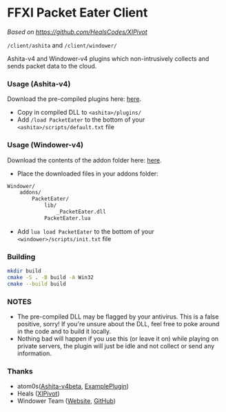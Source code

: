 # FFXI Packet Eater Client

_Based on https://github.com/HealsCodes/XIPivot_

`/client/ashita` and `/client/windower/`

Ashita-v4 and Windower-v4 plugins which non-intrusively collects and sends packet data to the cloud.

### Usage (Ashita-v4)

Download the pre-compiled plugins here: [here](https://github.com/zach2good/PacketEater/raw/main/client/bin/Ashita/PacketEater.dll).

- Copy in compiled DLL to `<ashita>/plugins/`
- Add `/load PacketEater` to the bottom of your `<ashita>/scripts/default.txt` file

### Usage (Windower-v4)

Download the contents of the addon folder here: [here](https://github.com/zach2good/PacketEater/raw/main/client/bin/Windower/).

- Place the downloaded files in your addons folder:

```txt
Windower/
    addons/
        PacketEater/
            lib/
                _PacketEater.dll
            PacketEater.lua
```

- Add `lua load PacketEater` to the bottom of your `<windower>/scripts/init.txt` file

### Building

```sh
mkdir build
cmake -S . -B build -A Win32
cmake --build build
```

### NOTES

- The pre-compiled DLL may be flagged by your antivirus. This is a false positive, sorry! If you're unsure about the DLL, feel free to poke around in the code and to build it locally.
- Nothing bad will happen if you use this (or leave it on) while playing on private servers, the plugin will just be idle and not collect or send any information.

### Thanks

- atom0s([Ashita-v4beta](https://github.com/AshitaXI/Ashita-v4beta), [ExamplePlugin](https://github.com/AshitaXI/ExamplePlugin))
- Heals ([XIPivot](https://github.com/Shirk/XIPivot))
- Windower Team ([Website](https://www.windower.net/), [GitHub](https://github.com/Windower))
